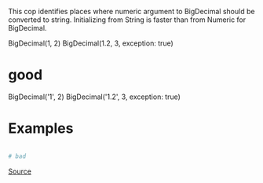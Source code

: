
This cop identifies places where numeric argument to BigDecimal should be
converted to string. Initializing from String is faster
than from Numeric for BigDecimal.

BigDecimal(1, 2)
BigDecimal(1.2, 3, exception: true)

  # good
BigDecimal('1', 2)
BigDecimal('1.2', 3, exception: true)

# Examples

```ruby

# bad
```

[Source](http://www.rubydoc.info/gems/rubocop/RuboCop/Cop/Performance/BigDecimalWithNumericArgument)